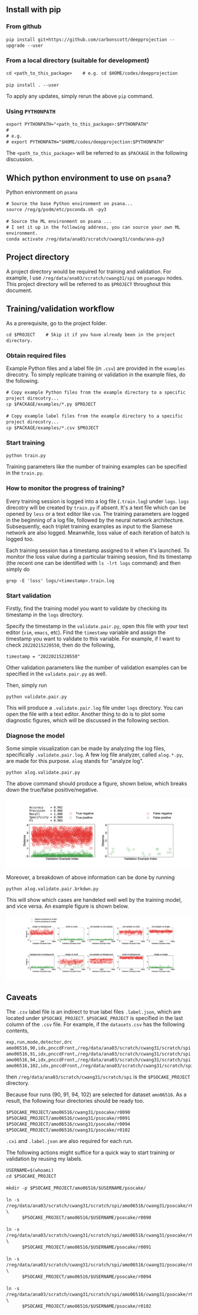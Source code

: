 ## Install with pip

### From github

```
pip install git+https://github.com/carbonscott/deepprojection --upgrade --user
```

### From a local directory (suitable for development)

```
cd <path_to_this_package>    # e.g. cd $HOME/codes/deepprojection

pip install . --user
```

To apply any updates, simply rerun the above `pip` command.  


### Using `PYTHONPATH`

```
export PYTHONPATH="<path_to_this_package>:$PYTHONPATH"
#
# e.g. 
# export PYTHONPATH="$HOME/codes/deepprojection:$PYTHONPATH"
```

The `<path_to_this_package>` will be referred to as `$PACKAGE` in the following
discussion.


## Which python environment to use on `psana`?

Python enivronment on `psana`

```
# Source the base Python environment on psana...
source /reg/g/psdm/etc/psconda.sh -py3

# Source the ML environment on psana ...
# I set it up in the following address, you can source your own ML environment.
conda activate /reg/data/ana03/scratch/cwang31/conda/ana-py3
```


## Project directory

A project directory would be required for training and validation.  For example, 
I use `/reg/data/ana03/scratch/cwang31/spi` on `psanagpu` nodes.  This project
directory will be referred to as `$PROJECT` throughout this document.  


## Training/validation workflow

As a prerequisite, go to the project folder.  

```
cd $PROJECT    # Skip it if you have already been in the project directory.
```

### Obtain required files

Example Python files and a label file (in `.csv`) are provided in the `examples`
direcotry.  To simply replicate training or validation in the example files, do
the following.  

```
# Copy example Python files from the example directory to a specific project direcotry...
cp $PACKAGE/examples/*.py $PROJECT

# Copy example label files from the example directory to a specific project direcotry...
cp $PACKAGE/examples/*.csv $PROJECT
```

### Start training

```
python train.py
```

Training parameters like the number of training examples can be specified in the
`train.py`.  

### How to monitor the progress of training?

Every training session is logged into a log file (`.train.log`) under `logs`.  `logs`
direcotry will be created by `train.py` if absent.  It's a text file which can
be opened by `less` or a text editor like `vim`.  The training parameters are
logged in the beginning of a log file, followed by the neural network
architecture.  Subsequently, each triplet training examples as input to the
Siamese network are also logged.  Meanwhile, loss value of each iteration of
batch is logged too.  

Each training session has a timestamp assigned to it when it's launched.  To
monitor the loss value during a particular training session, find its timestamp
(the recent one can be identified with `ls -lrt logs` command) and then simply do

```
grep -E 'loss' logs/<timestamp>.train.log
```

### Start validation

Firstly, find the training model you want to validate by checking its timestamp
in the `logs` directory.  

Specify the timestamp in the `validate.pair.py`, open this file with your text
editor (`vim`, `emacs`, etc).  Find the `timestamp` variable and assign the
timestamp you want to validate to this variable.  For example, if I want to
check `20220215220550`, then do the following,

```
timestamp = "20220215220550"
```

Other validation parameters like the number of validation examples can be
specified in the `validate.pair.py` as well.  

Then, simply run

```
python validate.pair.py
```

This will produce a `.validate.pair.log` file under `logs` directory.  You can
open the file with a text editor.  Another thing to do is to plot some
diagnostic figures, which will be discussed in the following section.

### Diagnose the model

Some simple visualization can be made by analyzing the log files, specifically
`.validate.pair.log`.  A few log file analyzer, called `alog.*.py`, are made for
this purpose.  `alog` stands for "analyze log".  


```
python alog.validate.pair.py
```

The above command should produce a figure, shown below, which breaks down the
true/false positive/negative.  

![](./figures/alog.20220216211902.png)

Moreover, a breakdown of above information can be done by running

```
python alog.validate.pair.brkdwn.py
```

This will show which cases are handeled well well by the training model, and
vice versa.  An example figure is shown below.  

![](./figures/alog.20220216211902.brkdwn.png)


## Caveats

The `.csv` label file is an indirect to true label files `.label.json`, which
are located under `$PSOCAKE_PROJECT`.  `$PSOCAKE_PROJECT` is specified in the
last column of the `.csv` file.  For example, if the `datasets.csv` has the
following contents,

```
exp,run,mode,detector,drc
amo06516,90,idx,pnccdFront,/reg/data/ana03/scratch/cwang31/scratch/spi
amo06516,91,idx,pnccdFront,/reg/data/ana03/scratch/cwang31/scratch/spi
amo06516,94,idx,pnccdFront,/reg/data/ana03/scratch/cwang31/scratch/spi
amo06516,102,idx,pnccdFront,/reg/data/ana03/scratch/cwang31/scratch/spi
```

then `/reg/data/ana03/scratch/cwang31/scratch/spi` is the `$PSOCAKE_PROJECT`
directory.  

Because four runs (90, 91, 94, 102) are selected for dataset `amo06516`.  As a
result, the following four directories should be ready too.

```
$PSOCAKE_PROJECT/amo06516/cwang31/psocake/r0090
$PSOCAKE_PROJECT/amo06516/cwang31/psocake/r0091
$PSOCAKE_PROJECT/amo06516/cwang31/psocake/r0094
$PSOCAKE_PROJECT/amo06516/cwang31/psocake/r0102
```

`.cxi` and `.label.json` are also required for each run.  

The following actions might suffice for a quick way to start training or
validation by reusing my labels.  

```
USERNAME=$(whoami)
cd $PSOCAKE_PROJECT

mkdir -p $PSOCAKE_PROJECT/amo06516/$USERNAME/psocake/

ln -s /reg/data/ana03/scratch/cwang31/scratch/spi/amo06516/cwang31/psocake/r0090 \
      $PSOCAKE_PROJECT/amo06516/$USERNAME/psocake/r0090

ln -s /reg/data/ana03/scratch/cwang31/scratch/spi/amo06516/cwang31/psocake/r0091 \
      $PSOCAKE_PROJECT/amo06516/$USERNAME/psocake/r0091

ln -s /reg/data/ana03/scratch/cwang31/scratch/spi/amo06516/cwang31/psocake/r0094 \
      $PSOCAKE_PROJECT/amo06516/$USERNAME/psocake/r0094

ln -s /reg/data/ana03/scratch/cwang31/scratch/spi/amo06516/cwang31/psocake/r0102 \
      $PSOCAKE_PROJECT/amo06516/$USERNAME/psocake/r0102
```
